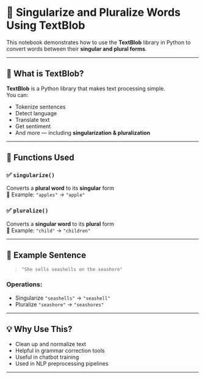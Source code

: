# 📘 Singularize and Pluralize Words Using TextBlob

This notebook demonstrates how to use the **TextBlob** library in Python to convert words between their **singular and plural forms**.

---

## 📌 What is TextBlob?

**TextBlob** is a Python library that makes text processing simple.  
You can:
- Tokenize sentences
- Detect language
- Translate text
- Get sentiment
- And more — including **singularization & pluralization**

---

## 🔧 Functions Used

### ✅ `singularize()`
Converts a **plural word** to its **singular** form  
📌 Example: `"apples"` → `"apple"`

### ✅ `pluralize()`
Converts a **singular word** to its **plural** form  
📌 Example: `"child"` → `"children"`

---

## 📄 Example Sentence

> `"She sells seashells on the seashore"`

### Operations:

- Singularize `"seashells"` → `"seashell"`
- Pluralize `"seashore"` → `"seashores"`

---

## 💡 Why Use This?

- Clean up and normalize text
- Helpful in grammar correction tools
- Useful in chatbot training
- Used in NLP preprocessing pipelines

---



